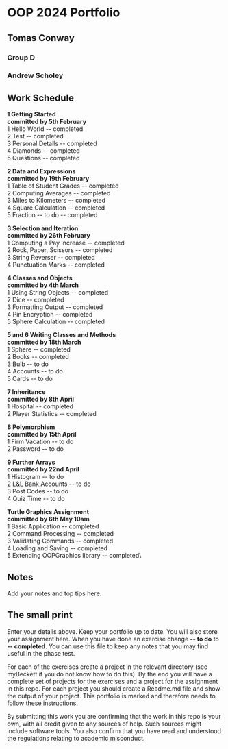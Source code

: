
# OOP 2024 Portfolio
## Tomas Conway
### Group D
### Andrew Scholey



## Work Schedule
**1 Getting Started**\
**committed by 5th February**\
1 Hello World        -- completed\
2 Test               -- completed\
3 Personal Details   -- completed\
4 Diamonds           -- completed\
5 Questions          -- completed

**2 Data and Expressions**\
**committed by 19th February**\
1 Table of Student Grades  -- completed\
2 Computing Averages       -- completed\
3 Miles to Kilometers      -- completed\
4 Square Calculation       -- completed\
5 Fraction -- to do        -- completed

**3 Selection and Iteration**\
**committed by 26th February**\
1 Computing a Pay Increase   -- completed\
2 Rock, Paper, Scissors      -- completed\
3 String Reverser            -- completed\
4 Punctuation Marks          -- completed

**4 Classes and Objects**\
**committed by 4th March**\
1 Using String Objects     -- completed\
2 Dice                     -- completed\
3 Formatting Output        -- completed\
4 Pin Encryption           -- completed\
5 Sphere Calculation       -- completed

**5 and 6 Writing Classes and Methods**\
**committed by 18th March**\
1 Sphere       -- completed\
2 Books        -- completed\
3 Bulb         -- to do\
4 Accounts     -- to do\
5 Cards        -- to do

**7 Inheritance**\
**committed by 8th April**\
1 Hospital            -- completed\
2 Player Statistics   -- completed

**8 Polymorphism**\
**committed by 15th April**\
1 Firm Vacation           -- to do\
2 Password                -- to do

**9 Further Arrays**\
**committed by 22nd April**\
1 Histogram             -- to do\
2 L&L Bank Accounts     -- to do\
3 Post Codes            -- to do\
4 Quiz Time             -- to do

**Turtle Graphics Assignment**\
**committed by 6th May 10am**\
1 Basic Application           -- completed\
2 Command Processing          -- completed\
3 Validating Commands        -- completed\
4 Loading and Saving          -- completed\
5 Extending OOPGraphics library    -- completed\

## Notes
Add your notes and top tips here.

## The small print
Enter your details above. Keep your portfolio up to date. You will also store your assignment here.
When you have done an exercise change **-- to do** to **-- completed**.
You can use this file to keep any notes that you may find useful in the phase test.

For each of the exercises create a project in the relevant directory (see myBeckett if you do not know how to do this).
By the end you will have a complete set of projects for the exercises and a project for the assignment in this repo.
For each project you should create a Readme.md file and show the output of your project.
This portfolio is marked and therefore needs to follow these instructions.

By submitting this work you are confirming that the work in this repo is your own, with all credit given to any sources of help. Such sources might include software tools.
You also confirm that you have read and understood the regulations relating to academic misconduct.
